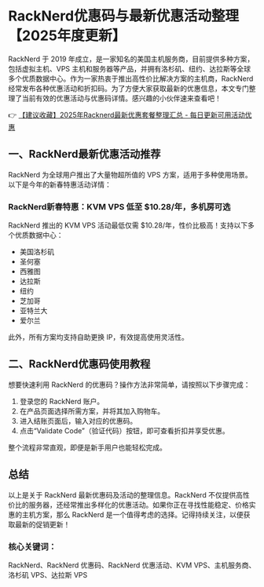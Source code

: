 # RackNerd优惠码与最新优惠活动整理【2025年度更新】

RackNerd 于 2019 年成立，是一家知名的美国主机服务商，目前提供多种方案，包括虚拟主机、VPS 主机和服务器等产品，并拥有洛杉矶、纽约、达拉斯等全球多个优质数据中心。作为一家热衷于推出高性价比解决方案的主机商，RackNerd 经常发布各种优惠活动和折扣码。为了方便大家获取最新的优惠信息，本文专门整理了当前有效的优惠活动与优惠码详情。感兴趣的小伙伴速来查看吧！

👉 [【建议收藏】2025年Racknerd最新优惠套餐整理汇总 - 每日更新可用活动优惠](https://bit.ly/Rack_Nerd)

## 一、RackNerd最新优惠活动推荐

RackNerd 为全球用户推出了大量物超所值的 VPS 方案，适用于多种使用场景。以下是今年的新春特惠活动详情：

### RackNerd新春特惠：KVM VPS 低至 $10.28/年，多机房可选

RackNerd 推出的 KVM VPS 活动最低仅需 $10.28/年，性价比极高！支持以下多个优质数据中心：

- 美国洛杉矶
- 圣何塞
- 西雅图
- 达拉斯
- 纽约
- 芝加哥
- 亚特兰大
- 爱尔兰

此外，所有方案均支持自助更换 IP，有效提高使用灵活性。

## 二、RackNerd优惠码使用教程

想要快速利用 RackNerd 的优惠码？操作方法非常简单，请按照以下步骤完成：

1. 登录您的 RackNerd 账户。
2. 在产品页面选择所需方案，并将其加入购物车。
3. 进入结账页面后，输入对应的优惠码。
4. 点击“Validate Code”（验证代码）按钮，即可查看折扣并享受优惠。

整个流程非常直观，即便是新手用户也能轻松完成。

## 总结

以上是关于 RackNerd 最新优惠码及活动的整理信息。RackNerd 不仅提供高性价比的服务器，还经常推出多样化的优惠活动。如果你正在寻找性能稳定、价格实惠的主机方案，那么 RackNerd 是一个值得考虑的选择。记得持续关注，以便获取最新的促销更新！


### 核心关键词：
RackNerd、RackNerd 优惠码、RackNerd 优惠活动、KVM VPS、主机服务商、洛杉矶 VPS、达拉斯 VPS